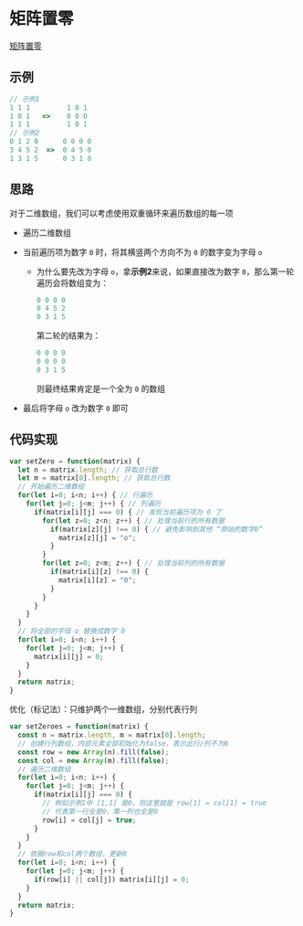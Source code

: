 # 矩阵置零

[矩阵置零](https://leetcode.cn/problems/set-matrix-zeroes/)





## 示例

```js
// 示例1
1 1 1         1 0 1
1 0 1   =>    0 0 0
1 1 1         1 0 1
// 示例2
0 1 2 0      0 0 0 0
3 4 5 2  =>  0 4 5 0
1 3 1 5      0 3 1 0
```



## 思路

对于二维数组，我们可以考虑使用双重循环来遍历数组的每一项

- 遍历二维数组

- 当前遍历项为数字 `0` 时，将其横竖两个方向不为 `0` 的数字变为字母 `o`

  - 为什么要先改为字母 `o`，拿**示例2**来说，如果直接改为数字 `0`，那么第一轮遍历会将数组变为：

    ```js
    0 0 0 0
    0 4 5 2
    0 3 1 5
    ```

    第二轮的结果为：

    ```js
    0 0 0 0
    0 0 0 0
    0 3 1 5
    ```

    则最终结果肯定是一个全为 `0` 的数组

- 最后将字母 `o` 改为数字 `0` 即可



## 代码实现

```js
var setZero = function(matrix) {
  let n = matrix.length; // 获取总行数
  let m = matrix[0].length; // 获取总行数
  // 开始遍历二维数组
  for(let i=0; i<n; i++) { // 行遍历
    for(let j=0; j<m; j++) { // 列遍历
      if(matrix[i][j] === 0) { // 发现当前遍历项为 0 了
        for(let z=0; z<n; z++) { // 处理当前行的所有数据
          if(matrix[z][j] !== 0) { // 避免影响到其他 “原始的数字0”
            matrix[z][j] = "o";
          }
        }
        for(let z=0; z<m; z++) { // 处理当前列的所有数据
          if(matrix[i][z] !== 0) {
            matrix[i][z] = "0";
          }
        }
      }
    }
  }
  // 将全部的字母 o 替换成数字 0
  for(let i=0; i<n; i++) {
    for(let j=0; j<m; j++) {
      matrix[i][j] = 0;
    }
  }
  return matrix;
}
```

优化（标记法）：只维护两个一维数组，分别代表行列

```js
var setZeroes = function(matrix) {
  const n = matrix.length, m = matrix[0].length;
  // 创建行列数组，内部元素全部初始化为false，表示此行/列不为0
  const row = new Array(n).fill(false); 
  const col = new Array(m).fill(false);
  // 遍历二维数组
  for(let i=0; i<n; i++) {
    for(let j=0; j<m; j++) {
      if(matrix[i][j] === 0) { 
        // 例如示例1中 [1,1] 是0，则这里就是 row[1] = col[1] = true
        // 代表第一行全是0，第一列也全是0
        row[i] = col[j] = true;
      }
    }
  }
  // 依据row和col两个数组，更新0
  for(let i=0; i<n; i++) {
    for(let j=0; j<m; j++) {
      if(row[i] || col[j]) matrix[i][j] = 0;
    }
  }
  return matrix;
}
```

























